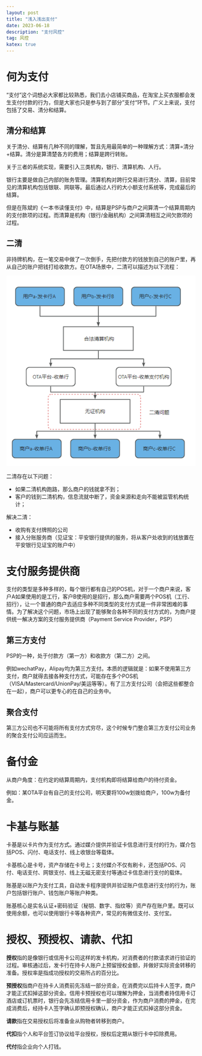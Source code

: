 ```yaml
---
layout: post
title: "浅入浅出支付"
date: 2023-06-18
description: "支付风控"
tag: 风控
katex: true
---
```


# 何为支付

“支付”这个词想必大家都比较熟悉，我们去小店铺买商品，在淘宝上买衣服都会发生支付付款的行为，但是大家也只是参与到了部分”支付“环节。广义上来说，支付包括了交易、清分和结算。

## 清分和结算

关于清分、结算有几种不同的理解，暂且先用最简单的一种理解方式：清算=清分+结算。清分是算清楚各方的费用；结算是跨行转账。

关于三者的系统实现，需要引入三类机构，银行、清算机构、人行。

银行主要是做自己内部的账务管理。清算机构对跨行交易进行清分、清算，目前常见的清算机构包括银联、网联等。最后通过人行的大小额支付系统等，完成最后的结算。

但是在陈斌的《一本书读懂支付》中，结算是PSP与商户之间算清一个结算周期内的支付款项的过程。而清算是机构（银行/金融机构）之间算清相互之间欠款项的过程。

## 二清

非持牌机构，在一笔交易中做了一次倒手，先把付款方的钱放到自己的账户里，再从自己的账户把钱打给收款方。在OTA场景中，二清可以描述为以下流程：

![二清](\assets\risk\2023-06-18-risk-payment-fundamental\1.png)

二清存在以下问题：

- 如果二清机构跑路，那么商户的钱就拿不到；
- 客户的钱到二清机构，信息流就中断了，资金来源和走向不能被监管机构统计；

解决二清：

- 收购有支付牌照的公司
- 接入分账服务商（见证宝：平安银行提供的服务，将从客户处收到的钱放置在平安银行见证宝的账户中）

# 支付服务提供商

支付的类型是多种多样的，每个银行都有自己的POS机，对于一个商户来说，客户A如果使用的是工行，客户B使用的是招行，那么商户需要两个POS机（工行、招行），让一个普通的商户去适应多种不同类型的支付方式是一件非常困难的事情。为了解决这个问题，市场上出现了能够聚合各种不同的支付方式的，为商户提供统一解决方案的支付服务提供商（Payment Service Provider，PSP）

## 第三方支付

PSP的一种，处于付款方（第一方）和收款方（第二方）之间。

例如wechatPay，Alipay均为第三方支付。本质的逻辑就是：如果不使用第三方支付，商户就得去接各种支付方式，可能存在多个POS机（VISA/Mastercard/UnionPay/美运等等）。有了三方支付公司（会把这些都整合在一起），商户可以更专心的在自己的业务中。

## 聚合支付

第三方公司也不可能将所有支付方式穷尽，这个时候专门整合第三方支付公司业务的聚合支付公司应运而生。

# 备付金

从商户角度：在约定的结算周期内，支付机构即将结算给商户的待付资金。

例如：某OTA平台有自己的支付公司，明天要将100w划拨给商户，100w为备付金。

# 卡基与账基

卡基是以卡片作为支付方式。通过媒介提供并验证卡信息进行支付的行为，媒介包括POS、闪付、电话支付、线上收银台等载体。

卡基核心是卡号，资产存储在卡号上；支付媒介不仅有刷卡，还包括POS、闪付、电话支付、网银支付、线上无磁无密支付等通过卡信息进行支付的载体。



账基是以账户为支付工具，自动发卡程序提供并验证账户信息进行支付的行为，账户包括银行账户、钱包账户等账户种类。

账基核心是实名认证+密码验证（秘钥、数字、指纹等）资产存在账户里。既可以使用余额，也可以使用银行卡等各种资产，常见的有微信支付、支付宝。

# 授权、预授权、请款、代扣

**授权**指的是像银行或信用卡公司这样的发卡机构，对消费者的付款请求进行验证的过程。审核通过后，发卡行在持卡人账户上预留授权金额，并做好实际资金转移的准备。授权率是指成功授权的交易所占的百分比。

**预授权**指商户在持卡人消费前先冻结一部分资金，在消费完以后持卡人签字，商户才能正式扣掉这部分资金。信用卡预授权也可以理解为押金，当消费者持信用卡订酒店或订机票时，银行会先冻结信用卡里一部分资金，作为商户消费的押金，在完成消费后，经持卡人签字确认即预授权确认，商户才能正式扣掉这部分资金。

**请款**指在交易授权后将准备金从购物者转移到商户。

**代扣**指个人和平台签订协议给平台授权，授权后定期从银行卡中扣除费用。

**代付**指企业向个人打钱。


